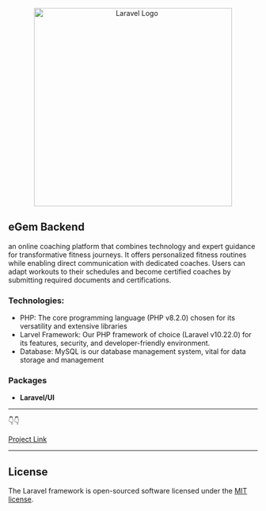 <p align="center"><a href="https://laravel.com" target="_blank"><img src="https://raw.githubusercontent.com/laravel/art/master/logo-lockup/5%20SVG/2%20CMYK/1%20Full%20Color/laravel-logolockup-cmyk-red.svg" width="400" alt="Laravel Logo"></a></p>


## eGem Backend 
an online coaching platform that combines technology and expert guidance for transformative fitness journeys. It offers personalized fitness routines while enabling direct communication with dedicated coaches. Users can adapt workouts to their schedules and become certified coaches by submitting required documents and certifications.

### Technologies:
- PHP: The core programming language (PHP v8.2.0) chosen for its versatility and extensive libraries
- Larvel Framework: Our PHP framework of choice (Laravel v10.22.0) for its features, security, and developer-friendly environment.
- Database: MySQL is our database management system, vital for data storage and management


### Packages

- **Laravel/UI**
  
---

👇👇

[Project Link](https://techtitans.puiux.org/) 

---
## License

The Laravel framework is open-sourced software licensed under the [MIT license](https://opensource.org/licenses/MIT).
